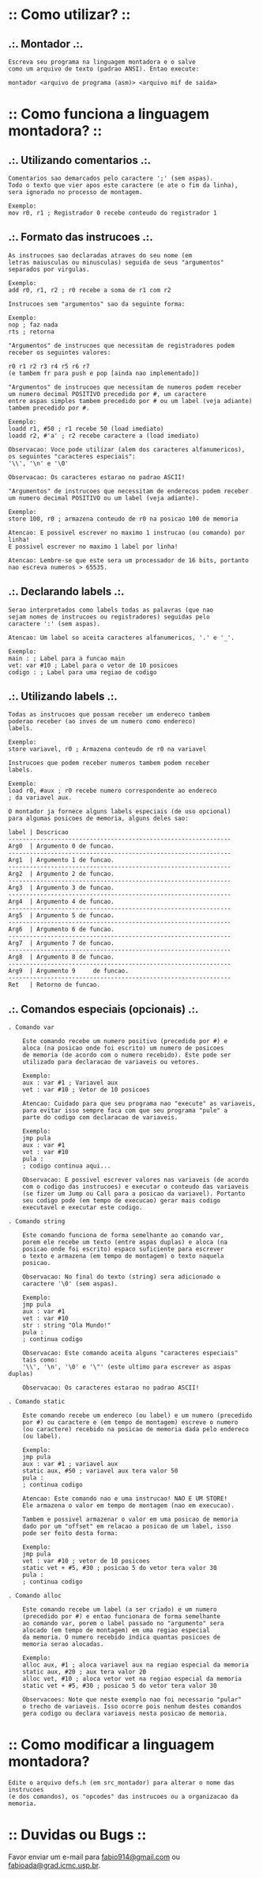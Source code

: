  # :: Como utilizar? ::
 

## .:. Montador .:.

	Escreva seu programa na linguagem montadora e o salve
	como um arquivo de texto (padrao ANSI). Entao execute:
	
	montador <arquivo de programa (asm)> <arquivo mif de saida>
		
 # :: Como funciona a linguagem montadora? ::
 
## .:. Utilizando comentarios .:.

	Comentarios sao demarcados pelo caractere ';' (sem aspas).
	Todo o texto que vier apos este caractere (e ate o fim da linha),
	sera ignorado no processo de montagem.

	Exemplo:
	mov r0, r1 ; Registrador 0 recebe conteudo do registrador 1

## .:. Formato das instrucoes .:.

	As instrucoes sao declaradas atraves do seu nome (em
	letras maiusculas ou minusculas) seguida de seus "argumentos"
	separados por virgulas.
	
	Exemplo:
	add r0, r1, r2 ; r0 recebe a soma de r1 com r2
	
	Instrucoes sem "argumentos" sao da seguinte forma:
	
	Exemplo:
	nop ; faz nada
	rts ; retorna

	"Argumentos" de instrucoes que necessitam de registradores podem
	receber os seguintes valores:
	
	r0 r1 r2 r3 r4 r5 r6 r7
	(e tambem fr para push e pop [ainda nao implementado])

	"Argumentos" de instrucoes que necessitam de numeros podem receber
	um numero decimal POSITIVO precedido por #, um caractere
	entre aspas simples tambem precedido por # ou um label (veja adiante)
	tambem precedido por #.
	
	Exemplo:
	loadd r1, #50 ; r1 recebe 50 (load imediato)
	loadd r2, #'a' ; r2 recebe caractere a (load imediato)
	
	Observacao: Voce pode utilizar (alem dos caracteres alfanumericos),
	os seguintes "caracteres especiais":
	'\\', '\n' e '\0' 

	Observacao: Os caracteres estarao no padrao ASCII!
	
	"Argumentos" de instrucoes que necessitam de enderecos podem receber
	um numero decimal POSITIVO ou um label (veja adiante).
	
	Exemplo:
	store 100, r0 ; armazena conteudo de r0 na posicao 100 de memoria

	Atencao: E possivel escrever no maximo 1 instrucao (ou comando) por linha!
	E possivel escrever no maximo 1 label por linha!
	
	Atencao: Lembre-se que este sera um processador de 16 bits, portanto
	nao escreva numeros > 65535.

## .:. Declarando labels .:.

	Serao interpretados como labels todas as palavras (que nao
	sejam nomes de instrucoes ou registradores) seguidas pelo
	caractere ':' (sem aspas).
	
	Atencao: Um label so aceita caracteres alfanumericos, '.' e '_'.
	
	Exemplo:
	main : ; Label para a funcao main
	vet: var #10 ; Label para o vetor de 10 posicoes
	codigo : ; Label para uma regiao de codigo
	
## .:. Utilizando labels .:.

	Todas as instrucoes que possam receber um endereco tambem
	poderao receber (ao inves de um numero como endereco)
	labels.
	
	Exemplo:
	store variavel, r0 ; Armazena conteudo de r0 na variavel
	
	Instrucoes que podem receber numeros tambem podem receber
	labels.
	
	Exemplo:
	load r0, #aux ; r0 recebe numero correspondente ao endereco
	; da variavel aux.
	
	O montador ja fornece alguns labels especiais (de uso opcional)
	para algumas posicoes de memoria, alguns deles sao:
	
	label | Descricao
	---------------------------------------------------------------
	Arg0  | Argumento 0 de funcao.
	---------------------------------------------------------------
	Arg1  | Argumento 1 de funcao.
	---------------------------------------------------------------
	Arg2  | Argumento 2 de funcao.
	---------------------------------------------------------------
	Arg3  | Argumento 3 de funcao.
	---------------------------------------------------------------
	Arg4  | Argumento 4 de funcao.
	---------------------------------------------------------------
	Arg5  | Argumento 5 de funcao.
	---------------------------------------------------------------
	Arg6  | Argumento 6 de funcao.
	---------------------------------------------------------------
	Arg7  | Argumento 7 de funcao.
	---------------------------------------------------------------
	Arg8  | Argumento 8 de funcao.
	---------------------------------------------------------------
	Arg9  | Argumento 9		de funcao.
	---------------------------------------------------------------
	Ret   | Retorno de funcao.
	
## .:. Comandos especiais (opcionais) .:.

	. Comando var
	
		Este comando recebe um numero positivo (precedido por #) e
		aloca (na posicao onde foi escrito) um numero de posicoes
		de memoria (de acordo com o numero recebido). Este pode ser
		utilizado para declaracao de variaveis ou vetores.
		
		Exemplo:
		aux : var #1 ; Variavel aux
		vet : var #10 ; Vetor de 10 posicoes
		
		Atencao: Cuidado para que seu programa nao "execute" as variaveis,
		para evitar isso sempre faca com que seu programa "pule" a 
		parte do codigo com declaracao de variaveis.
		
		Exemplo:
		jmp pula
		aux : var #1
		vet : var #10
		pula :
		; codigo continua aqui...
		
		Observacao: E possivel escrever valores nas variaveis (de acordo
		com o codigo das instrucoes) e executar o conteudo das variaveis
		(se fizer um Jump ou Call para a posicao da variavel). Portanto
		seu codigo pode (em tempo de execucao) gerar mais codigo
		executavel e executar este codigo.

	. Comando string
	
		Este comando funciona de forma semelhante ao comando var,
		porem ele recebe um texto (entre aspas duplas) e aloca (na
		posicao onde foi escrito) espaco suficiente para escrever
		o texto e armazena (em tempo de montagem) o texto naquela
		posicao.
		
		Observacao: No final do texto (string) sera adicionado o
		caractere '\0' (sem aspas).
		
		Exemplo:
		jmp pula
		aux : var #1
		vet : var #10
		str : string "Ola Mundo!"
		pula :
		; continua codigo
		
		Observacao: Este comando aceita alguns "caracteres especiais"
		tais como:
		'\\', '\n', '\0' e '\"' (este ultimo para escrever as aspas duplas)
		
		Observacao: Os caracteres estarao no padrao ASCII!
		
	. Comando static
	
		Este comando recebe um endereco (ou label) e um numero (precedido 
		por #) ou caractere e (em tempo de montagem) escreve o numero 
		(ou caractere) recebido na posicao de memoria dada pelo endereco
		(ou label).
		
		Exemplo:
		jmp pula
		aux : var #1 ; variavel aux
		static aux, #50 ; variavel aux tera valor 50
		pula :
		; continua codigo
		
		Atencao: Este comando nao e uma instrucao! NAO E UM STORE!
		Ele armazena o valor em tempo de montagem (nao em execucao).
		
		Tambem e possivel armazenar o valor em uma posicao de memoria
		dado por um "offset" em relacao a posicao de um label, isso
		pode ser feito desta forma:
		
		Exemplo:
		jmp pula
		vet : var #10 ; vetor de 10 posicoes
		static vet + #5, #30 ; posicao 5 do vetor tera valor 30
		pula :
		; continua codigo
		
	. Comando alloc
	
		Este comando recebe um label (a ser criado) e um numero
		(precedido por #) e entao funcionara de forma semelhante
		ao comando var, porem o label passado no "argumento" sera
		alocado (em tempo de montagem) em uma regiao especial
		da memoria. O numero recebido indica quantas posicoes de
		memoria serao alocadas.
		
		Exemplo:
		alloc aux, #1 ; aloca variavel aux na regiao especial da memoria
		static aux, #20 ; aux tera valor 20
		alloc vet, #10 ; aloca vetor vet na regiao especial da memoria
		static vet + #5, #30 ; posicao 5 do vetor tera valor 30
		
		Observacoes: Note que neste exemplo nao foi necessario "pular"
		o trecho de variaveis. Isso ocorre pois nenhum destes comandos
		gera codigo ou declara variaveis nesta posicao de memoria.
			
# :: Como modificar a linguagem montadora?
 
	Edite o arquivo defs.h (em src_montador) para alterar o nome das instrucoes
	(e dos comandos), os "opcodes" das instrucoes ou a organizacao da memoria.

# :: Duvidas ou Bugs ::
 
 Favor enviar um e-mail para fabio914@gmail.com ou fabioada@grad.icmc.usp.br.
